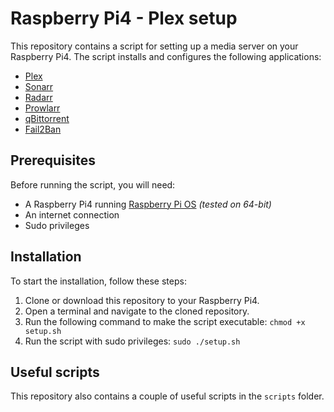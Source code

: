 # Raspberry Pi4 - Plex setup

This repository contains a script for setting up a media server on your Raspberry Pi4. The script installs and configures the following applications:

- [Plex](https://www.plex.tv/)
- [Sonarr](https://sonarr.tv/)
- [Radarr](https://radarr.video/)
- [Prowlarr](https://github.com/Prowlarr/Prowlarr)
- [qBittorrent](https://www.qbittorrent.org/)
- [Fail2Ban](https://www.fail2ban.org/)

## Prerequisites

Before running the script, you will need:

- A Raspberry Pi4 running [Raspberry Pi OS](https://www.raspberrypi.org/software/) _(tested on 64-bit)_
- An internet connection
- Sudo privileges

## Installation

To start the installation, follow these steps:

1. Clone or download this repository to your Raspberry Pi4.
2. Open a terminal and navigate to the cloned repository.
3. Run the following command to make the script executable: `chmod +x setup.sh`
4. Run the script with sudo privileges: `sudo ./setup.sh`

## Useful scripts

This repository also contains a couple of useful scripts in the `scripts` folder.